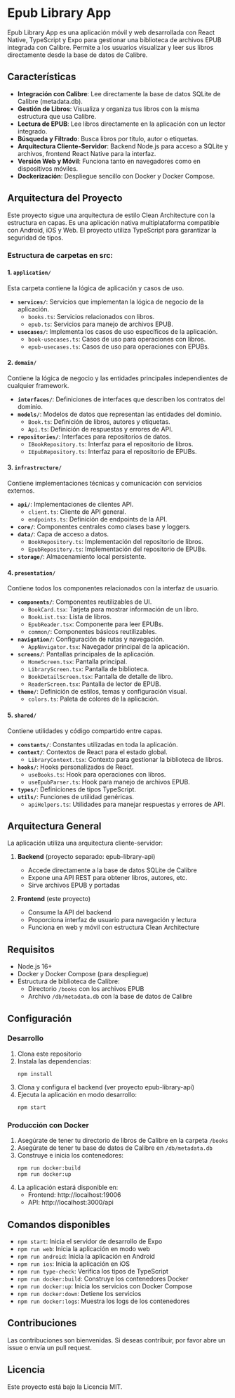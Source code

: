 # Epub Library App

Epub Library App es una aplicación móvil y web desarrollada con React Native, TypeScript y Expo para gestionar una biblioteca de archivos EPUB integrada con Calibre. Permite a los usuarios visualizar y leer sus libros directamente desde la base de datos de Calibre.

## Características

- **Integración con Calibre**: Lee directamente la base de datos SQLite de Calibre (metadata.db).
- **Gestión de Libros**: Visualiza y organiza tus libros con la misma estructura que usa Calibre.
- **Lectura de EPUB**: Lee libros directamente en la aplicación con un lector integrado.
- **Búsqueda y Filtrado**: Busca libros por título, autor o etiquetas.
- **Arquitectura Cliente-Servidor**: Backend Node.js para acceso a SQLite y archivos, frontend React Native para la interfaz.
- **Versión Web y Móvil**: Funciona tanto en navegadores como en dispositivos móviles.
- **Dockerización**: Despliegue sencillo con Docker y Docker Compose.

## Arquitectura del Proyecto

Este proyecto sigue una arquitectura de estilo Clean Architecture con la estructura en capas. Es una aplicación nativa multiplataforma compatible con Android, iOS y Web. El proyecto utiliza TypeScript para garantizar la seguridad de tipos.

### Estructura de carpetas en src:

#### 1. **`application/`** 
Esta carpeta contiene la lógica de aplicación y casos de uso.
   - **`services/`**: Servicios que implementan la lógica de negocio de la aplicación.
     - `books.ts`: Servicios relacionados con libros.
     - `epub.ts`: Servicios para manejo de archivos EPUB.
   - **`usecases/`**: Implementa los casos de uso específicos de la aplicación.
     - `book-usecases.ts`: Casos de uso para operaciones con libros.
     - `epub-usecases.ts`: Casos de uso para operaciones con EPUBs.

#### 2. **`domain/`** 
Contiene la lógica de negocio y las entidades principales independientes de cualquier framework.
   - **`interfaces/`**: Definiciones de interfaces que describen los contratos del dominio.
   - **`models/`**: Modelos de datos que representan las entidades del dominio.
     - `Book.ts`: Definición de libros, autores y etiquetas.
     - `Api.ts`: Definición de respuestas y errores de API.
   - **`repositories/`**: Interfaces para repositorios de datos.
     - `IBookRepository.ts`: Interfaz para el repositorio de libros.
     - `IEpubRepository.ts`: Interfaz para el repositorio de EPUBs.

#### 3. **`infrastructure/`** 
Contiene implementaciones técnicas y comunicación con servicios externos.
   - **`api/`**: Implementaciones de clientes API.
     - `client.ts`: Cliente de API general.
     - `endpoints.ts`: Definición de endpoints de la API.
   - **`core/`**: Componentes centrales como clases base y loggers.
   - **`data/`**: Capa de acceso a datos.
     - `BookRepository.ts`: Implementación del repositorio de libros.
     - `EpubRepository.ts`: Implementación del repositorio de EPUBs.
   - **`storage/`**: Almacenamiento local persistente.

#### 4. **`presentation/`** 
Contiene todos los componentes relacionados con la interfaz de usuario.
   - **`components/`**: Componentes reutilizables de UI.
     - `BookCard.tsx`: Tarjeta para mostrar información de un libro.
     - `BookList.tsx`: Lista de libros.
     - `EpubReader.tsx`: Componente para leer EPUBs.
     - `common/`: Componentes básicos reutilizables.
   - **`navigation/`**: Configuración de rutas y navegación.
     - `AppNavigator.tsx`: Navegador principal de la aplicación.
   - **`screens/`**: Pantallas principales de la aplicación.
     - `HomeScreen.tsx`: Pantalla principal.
     - `LibraryScreen.tsx`: Pantalla de biblioteca.
     - `BookDetailScreen.tsx`: Pantalla de detalle de libro.
     - `ReaderScreen.tsx`: Pantalla de lector de EPUB.
   - **`theme/`**: Definición de estilos, temas y configuración visual.
     - `colors.ts`: Paleta de colores de la aplicación.

#### 5. **`shared/`** 
Contiene utilidades y código compartido entre capas.
   - **`constants/`**: Constantes utilizadas en toda la aplicación.
   - **`context/`**: Contextos de React para el estado global.
     - `LibraryContext.tsx`: Contexto para gestionar la biblioteca de libros.
   - **`hooks/`**: Hooks personalizados de React.
     - `useBooks.ts`: Hook para operaciones con libros.
     - `useEpubParser.ts`: Hook para manejo de archivos EPUB.
   - **`types/`**: Definiciones de tipos TypeScript.
   - **`utils/`**: Funciones de utilidad genéricas.
     - `apiHelpers.ts`: Utilidades para manejar respuestas y errores de API.

## Arquitectura General

La aplicación utiliza una arquitectura cliente-servidor:

1. **Backend** (proyecto separado: epub-library-api)
   - Accede directamente a la base de datos SQLite de Calibre
   - Expone una API REST para obtener libros, autores, etc.
   - Sirve archivos EPUB y portadas

2. **Frontend** (este proyecto)
   - Consume la API del backend
   - Proporciona interfaz de usuario para navegación y lectura
   - Funciona en web y móvil con estructura Clean Architecture

## Requisitos

- Node.js 16+
- Docker y Docker Compose (para despliegue)
- Estructura de biblioteca de Calibre:
  - Directorio `/books` con los archivos EPUB
  - Archivo `/db/metadata.db` con la base de datos de Calibre

## Configuración

### Desarrollo

1. Clona este repositorio
2. Instala las dependencias:
   ```
   npm install
   ```
3. Clona y configura el backend (ver proyecto epub-library-api)
4. Ejecuta la aplicación en modo desarrollo:
   ```
   npm start
   ```

### Producción con Docker

1. Asegúrate de tener tu directorio de libros de Calibre en la carpeta `/books`
2. Asegúrate de tener tu base de datos de Calibre en `/db/metadata.db`
3. Construye e inicia los contenedores:
   ```
   npm run docker:build
   npm run docker:up
   ```
4. La aplicación estará disponible en:
   - Frontend: http://localhost:19006
   - API: http://localhost:3000/api

## Comandos disponibles

- `npm start`: Inicia el servidor de desarrollo de Expo
- `npm run web`: Inicia la aplicación en modo web
- `npm run android`: Inicia la aplicación en Android
- `npm run ios`: Inicia la aplicación en iOS
- `npm run type-check`: Verifica los tipos de TypeScript
- `npm run docker:build`: Construye los contenedores Docker
- `npm run docker:up`: Inicia los servicios con Docker Compose
- `npm run docker:down`: Detiene los servicios
- `npm run docker:logs`: Muestra los logs de los contenedores

## Contribuciones

Las contribuciones son bienvenidas. Si deseas contribuir, por favor abre un issue o envía un pull request.

## Licencia

Este proyecto está bajo la Licencia MIT.